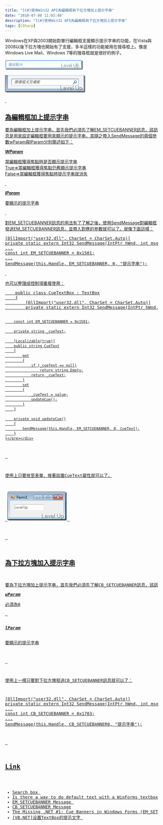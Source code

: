```yaml
---
title: "[C#]使用Win32 API為編輯框與下拉方塊加上提示字串"
date: "2010-07-08 11:03:48"
description: "[C#]使用Win32 API為編輯框與下拉方塊加上提示字串"
tags: [CSharp]
---
```


<p>Windows在XP與2003開始對單行編輯框支援顯示提示字串的功能，在Vista與2008以後下拉方塊也開始有了支援，多半這樣的功能被用在搜尋框上。像是Windows Live Mail、Windows 7等的搜尋框就是很好的例子。</p> <p><img style="border-right-width: 0px; display: inline; border-top-width: 0px; border-bottom-width: 0px; border-left-width: 0px" title="image" border="0" alt="image" src="\images\posts\16460\image_thumb.png" width="257" height="33" /></a> </p> <p><a href="http://files.dotblogs.com.tw/larrynung/1007/4a029774e1b5_133D2/image_6.png"><img style="border-right-width: 0px; display: inline; border-top-width: 0px; border-bottom-width: 0px; border-left-width: 0px" title="image" border="0" alt="image" src="\images\posts\16460\image_thumb_2.png" width="265" height="58" /> </p> <p> </p> <h2>為編輯框加上提示字串</h2> <p>要為編輯框加上提示字串，首先我們必須先了解EM_SETCUEBANNER訊息，該訊息是用來設定編輯框要用來顯示的提示字串，其隨之帶入SendMessage的兩個參數wParam與lParam分別簡述如下：</p> <p><strong><em>WParam</em></strong></p> <p>當編輯框獲得焦點時是否顯示提示字串 <br />True=&gt;當編輯框獲得焦點仍舊顯示提示字串 <br />False=&gt;當編輯框獲得焦點時提示字串就消失</p> <dt> </dt><p> </p> <dt><em><strong>lParam</strong></em>  </dt><p>要顯示的提示字串</p> <p> </p> <p>對EM_SETCUEBANNER訊息的用法有了了解之後，使用SendMessage對編輯框發送EM_SETCUEBANNER訊息，並帶入對應的參數就可以了。就像下面這樣：</p> <div style="padding-bottom: 0px; margin: 0px; padding-left: 0px; padding-right: 0px; display: inline; float: none; padding-top: 0px" id="scid:812469c5-0cb0-4c63-8c15-c81123a09de7:a9982e20-3f0f-45e3-8776-28498e108749" class="wlWriterEditableSmartContent"><pre name="code" class="c#">[DllImport("user32.dll", CharSet = CharSet.Auto)]
private static extern Int32 SendMessage(IntPtr hWnd, int msg, int wParam, [MarshalAs(UnmanagedType.LPWStr)] string lParam);
...
const int EM_SETCUEBANNER = 0x1501;
...
SendMessage(this.Handle, EM_SETCUEBANNER, 0, "提示字串");</pre></div>
<p> </p>
<p>也可以整理成控制項重複使用：</p>
<div style="padding-bottom: 0px; margin: 0px; padding-left: 0px; padding-right: 0px; display: inline; float: none; padding-top: 0px" id="scid:812469c5-0cb0-4c63-8c15-c81123a09de7:573cc0f1-939c-4237-8783-44f3af7a34e3" class="wlWriterEditableSmartContent"><pre name="code" class="c#">    public class CueTextBox : TextBox
    {
        [DllImport("user32.dll", CharSet = CharSet.Auto)]
        private static extern Int32 SendMessage(IntPtr hWnd, int msg, int wParam, [MarshalAs(UnmanagedType.LPWStr)] string lParam);

        const int EM_SETCUEBANNER = 0x1501;

        private string _cueText;

        [Localizable(true)]
        public string CueText
        {
            get
            {
                if (_cueText == null)
                    return string.Empty;
                return _cueText;
            }
            set
            {
                _cueText = value;
                updateCue();
            }
        }

        private void updateCue()
        {
            SendMessage(this.Handle, EM_SETCUEBANNER, 0, CueText);
        }
    }</pre></div>
<p> </p>
<p>使用上只要放至表單，接著設置CueText屬性就可以了。</p>
<p> <img style="border-right-width: 0px; display: inline; border-top-width: 0px; border-bottom-width: 0px; border-left-width: 0px" title="image" border="0" alt="image" src="\images\posts\16460\image_thumb_1.png" width="196" height="96" /> </p>
<p> </p>
<h2>為下拉方塊加入提示字串</h2>
<p>要為下拉方塊加上提示字串，首先我們必須先了解CB_SETCUEBANNER訊息，該訊息是用來設定下拉方塊要用來顯示的提示字串，其隨之帶入SendMessage的兩個參數wParam與lParam分別簡述如下：</p><pre><em><strong>wParam</strong></em></pre><pre>必須為0</pre><pre> </pre>
<dt><em><strong>lParam</strong></em></dt>
<p>要顯示的提示字串</p>
<p> </p>
<p>使用上一樣只要對下拉方塊發送CB_SETCUEBANNER訊息就可以了：</p>
<div style="padding-bottom: 0px; margin: 0px; padding-left: 0px; padding-right: 0px; display: inline; float: none; padding-top: 0px" id="scid:812469c5-0cb0-4c63-8c15-c81123a09de7:58001152-c091-47b9-be97-45feaa99691b" class="wlWriterEditableSmartContent"><pre name="code" class="c#">[DllImport("user32.dll", CharSet = CharSet.Auto)]
private static extern Int32 SendMessage(IntPtr hWnd, int msg, int wParam, [MarshalAs(UnmanagedType.LPWStr)] string lParam);
...
const int CB_SETCUEBANNER = 0x1703;
...
SendMessage(this.Handle, CB_SETCUEBANNER0, "提示字串");</pre></div>
<p> </p>
<h2>Link</h2>
<ul>
<li>Search box 
</li><li>Is there a way to do default text with a WinForms textbox? 
</li><li>EM_SETCUEBANNER Message 
</li><li>CB_SETCUEBANNER Message
</li><li>The Missing .NET #1: Cue Banners in Windows Forms (EM_SETCUEBANNER, Text Prompt) 
</li><li>[VB.NET]设置TextBox的提示文字 </li></ul>
